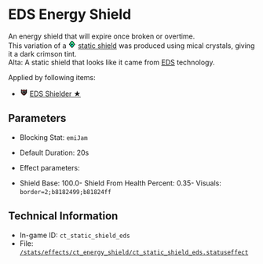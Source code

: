 # EDS Energy Shield

An energy shield that will expire once broken or overtime.  
This variation of a <img src="https://raw.githubusercontent.com/Ceterai/Enternia/main/stats/effects/ct_energy_shield/ct_static_shield.png" alt="Static Shield icon" loading="lazy" height="16px" width="auto" /> [static shield](https://ceterai.github.io/MyEnternia/Wiki/StaticShield) was produced using mical crystals, giving it a dark crimson tint.  
Alta: A static shield that looks like it came from [EDS](https://ceterai.github.io/MyEnternia/Wiki/Tags/Eds) technology.

Applied by following items:

- <img src="https://raw.githubusercontent.com/Ceterai/Enternia/main/items/generic/other/ct_eds_shielder.png" alt="EDS Shielder ★ icon" loading="lazy" height="16px" width="auto" /> [EDS Shielder ★](https://ceterai.github.io/MyEnternia/Wiki/EDSShielder)

## Parameters

- Blocking Stat: `emiJam`
- Default Duration: 20s
- Effect parameters: 

- Shield Base: 100.0- Shield From Health Percent: 0.35- Visuals: `border=2;b8182499;b81824ff`

## Technical Information

- In-game ID: `ct_static_shield_eds`
- File: [`/stats/effects/ct_energy_shield/ct_static_shield_eds.statuseffect`](https://github.com/Ceterai/Enternia/blob/main/stats/effects/ct_energy_shield/ct_static_shield_eds.statuseffect)
